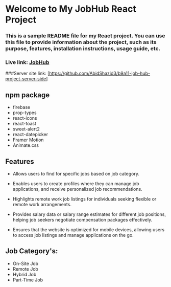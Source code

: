 # Welcome to My JobHub React Project

### This is a sample README file for my React project. You can use this file to provide information about the project, such as its purpose, features, installation instructions, usage guide, etc.

### Live link: [JobHub](https://job-hub-97970.web.app/)

###Server site link: [https://github.com/AbidShazid3/b9a11-job-hub-project-server-side]

## npm package

- firebase
- prop-types
- react-icons
- react-toast
- sweet-alert2
- react-datepicker
- Framer Motion
- Animate.css

## Features

- Allows users to find for specific jobs based on job category.

- Enables users to create profiles where they can manage job applications, and receive personalized job recommendations.

- Highlights remote work job listings for individuals seeking flexible or remote work arrangements.

- Provides salary data or salary range estimates for different job positions, helping job seekers negotiate compensation packages effectively.

- Ensures that the website is optimized for mobile devices, allowing users to access job listings and manage applications on the go.


## Job Category's:

- On-Site Job
- Remote Job
- Hybrid Job
- Part-Time Job

